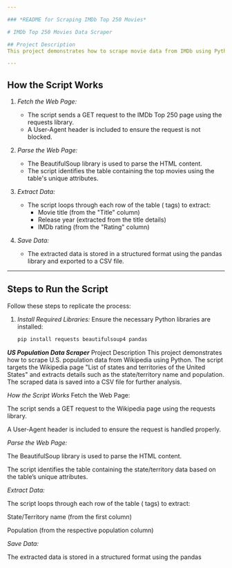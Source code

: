 ```yaml
---

### *README for Scraping IMDb Top 250 Movies*

# IMDb Top 250 Movies Data Scraper

## Project Description
This project demonstrates how to scrape movie data from IMDb using Python. Specifically, the script targets the IMDb "[Top 250 Movies](https://www.imdb.com/chart/top/)" page and extracts details such as the movie title, release year, and IMDb rating. The scraped data is saved into a CSV file for further analysis.

---
```


## How the Script Works
1. *Fetch the Web Page:*
   - The script sends a GET request to the IMDb Top 250 page using the requests library.
   - A User-Agent header is included to ensure the request is not blocked.

2. *Parse the Web Page:*
   - The BeautifulSoup library is used to parse the HTML content.
   - The script identifies the table containing the top movies using the table's unique attributes.

3. *Extract Data:*
   - The script loops through each row of the table (<tr> tags) to extract:
     - Movie title (from the "Title" column)
     - Release year (extracted from the title details)
     - IMDb rating (from the "Rating" column)

4. *Save Data:*
   - The extracted data is stored in a structured format using the pandas library and exported to a CSV file.

---

## Steps to Run the Script
Follow these steps to replicate the process:

1. *Install Required Libraries:*
   Ensure the necessary Python libraries are installed:
   ```bash
   pip install requests beautifulsoup4 pandas


***US Population Data Scraper***
Project Description
This project demonstrates how to scrape U.S. population data from Wikipedia using Python. The script targets the Wikipedia page "List of states and territories of the United States" and extracts details such as the state/territory name and population. The scraped data is saved into a CSV file for further analysis.

*How the Script Works*
Fetch the Web Page:

The script sends a GET request to the Wikipedia page using the requests library.

A User-Agent header is included to ensure the request is handled properly.

*Parse the Web Page:*

The BeautifulSoup library is used to parse the HTML content.

The script identifies the table containing the state/territory data based on the table’s unique attributes.

*Extract Data:*

The script loops through each row of the table (<tr> tags) to extract:

State/Territory name (from the first column)

Population (from the respective population column)

*Save Data:*

The extracted data is stored in a structured format using the pandas
